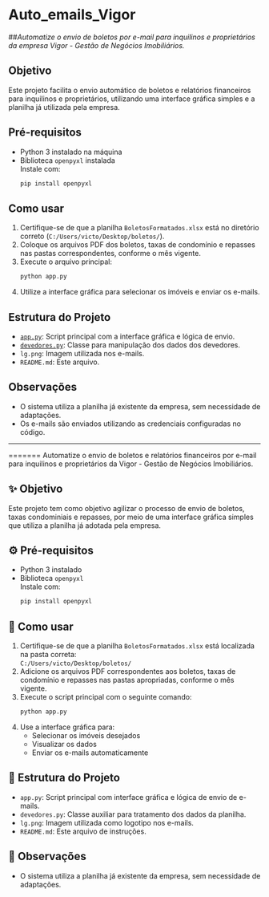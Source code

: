 # Auto_emails_Vigor

##_Automatize o envio de boletos por e-mail para inquilinos e proprietários da empresa Vigor - Gestão de Negócios Imobiliários._

## Objetivo

Este projeto facilita o envio automático de boletos e relatórios financeiros para inquilinos e proprietários, utilizando uma interface gráfica simples e a planilha já utilizada pela empresa.

## Pré-requisitos

- Python 3 instalado na máquina
- Biblioteca `openpyxl` instalada  
  Instale com:
  ```sh
  pip install openpyxl
  ```

## Como usar

1. Certifique-se de que a planilha `BoletosFormatados.xlsx` está no diretório correto (`C:/Users/victo/Desktop/boletos/`).
2. Coloque os arquivos PDF dos boletos, taxas de condomínio e repasses nas pastas correspondentes, conforme o mês vigente.
3. Execute o arquivo principal:
   ```sh
   python app.py
   ```
4. Utilize a interface gráfica para selecionar os imóveis e enviar os e-mails.

## Estrutura do Projeto

- [`app.py`](app.py): Script principal com a interface gráfica e lógica de envio.
- [`devedores.py`](devedores.py): Classe para manipulação dos dados dos devedores.
- `lg.png`: Imagem utilizada nos e-mails.
- `README.md`: Este arquivo.

## Observações

- O sistema utiliza a planilha já existente da empresa, sem necessidade de adaptações.
- Os e-mails são enviados utilizando as credenciais configuradas no código.

---
=======
Automatize o envio de boletos e relatórios financeiros por e-mail para inquilinos e proprietários da Vigor - Gestão de Negócios Imobiliários.

## ✨ Objetivo

Este projeto tem como objetivo agilizar o processo de envio de boletos, taxas condominiais e repasses, por meio de uma interface gráfica simples que utiliza a planilha já adotada pela empresa.

## ⚙️ Pré-requisitos

- Python 3 instalado
- Biblioteca `openpyxl`  
  Instale com:
  ```bash
  pip install openpyxl
  ```

## 🚀 Como usar

1. Certifique-se de que a planilha `BoletosFormatados.xlsx` está localizada na pasta correta:  
   `C:/Users/victo/Desktop/boletos/`
2. Adicione os arquivos PDF correspondentes aos boletos, taxas de condomínio e repasses nas pastas apropriadas, conforme o mês vigente.
3. Execute o script principal com o seguinte comando:
   ```bash
   python app.py
   ```
4. Use a interface gráfica para:
   - Selecionar os imóveis desejados
   - Visualizar os dados
   - Enviar os e-mails automaticamente

## 📁 Estrutura do Projeto

- `app.py`: Script principal com interface gráfica e lógica de envio de e-mails.
- `devedores.py`: Classe auxiliar para tratamento dos dados da planilha.
- `lg.png`: Imagem utilizada como logotipo nos e-mails.
- `README.md`: Este arquivo de instruções.

## 📝 Observações

- O sistema utiliza a planilha já existente da empresa, sem necessidade de adaptações.
